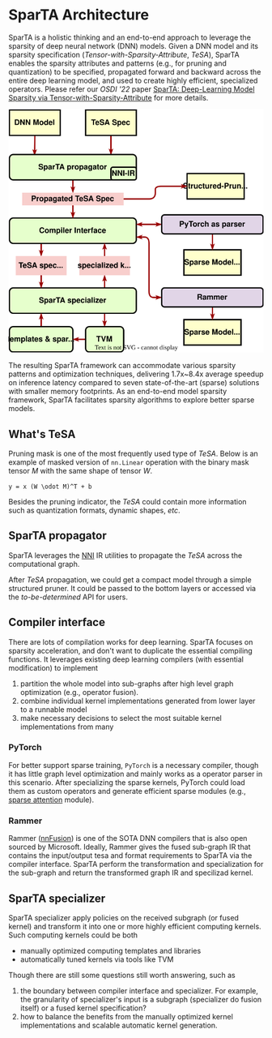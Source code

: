 # SparTA Architecture 

SparTA is a holistic thinking and an end-to-end approach to leverage the sparsity of deep neural network (DNN) models. Given a DNN model and its sparsity specification (*Tensor-with-Sparsity-Attribute*, *TeSA*), SparTA enables the sparsity attributes and patterns (e.g., for pruning and quantization) to be specified, propagated forward and backward across the entire deep learning model, and used to create highly efficient, specialized operators. Please refer our *OSDI '22* paper [SparTA: Deep-Learning Model Sparsity via Tensor-with-Sparsity-Attribute](https://www.usenix.org/conference/osdi22/presentation/zheng-ningxin) for more details.

![arch](medias/arch.svg)

The resulting SparTA framework can accommodate various sparsity patterns and optimization techniques, delivering 1.7x~8.4x average speedup on inference latency compared to seven state-of-the-art (sparse) solutions with smaller memory footprints. As an end-to-end model sparsity framework, SparTA facilitates sparsity algorithms to explore better sparse models.

## What's TeSA
Pruning mask is one of the most frequently used type of *TeSA*. Below is an example of masked version of `nn.Linear` operation with the binary mask tensor *M* with the same shape of tensor *W*.

```{math}
y = x (W \odot M)^T + b
```

Besides the pruning indicator, the *TeSA* could contain more information such as quantization formats, dynamic shapes, *etc*.

## SparTA propagator
SparTA leverages the [NNI](https://github.com/microsoft/nni) IR utilities to propagate the *TeSA* across the computational graph. 

After *TeSA* propagation, we could get a compact model through a simple structured pruner. It could be passed to the bottom layers or accessed via the *to-be-determined* API for users.

## Compiler interface
There are lots of compilation works for deep learning. SparTA focuses on sparsity acceleration, and don't want to duplicate the essential compiling functions. It leverages existing deep learning compilers (with essential modification) to implement

1. partition the whole model into sub-graphs after high level graph optimization (e.g., operator fusion).
2. combine individual kernel implementations generated from lower layer to a runnable model 
3. make necessary decisions to select the most suitable kernel implementations from many

### PyTorch
For better support sparse training, `PyTorch` is a necessary compiler, though it has little graph level optimization and mainly works as a operator parser in this scenario. After specializing the sparse kernels, PyTorch could load them as custom operators and generate efficient sparse modules (e.g., [sparse attention]() module).

### Rammer
Rammer ([nnFusion](https://github.com/microsoft/nn-fusion)) is one of the SOTA DNN compilers that is also open sourced by Microsoft. Ideally, Rammer gives the fused sub-graph IR that contains the input/output tesa and format requirements to SparTA via the compiler interface. SparTA perform the transformation and specialization for the sub-graph and return the transformed graph IR and specilizad kernel.

## SparTA specializer
SparTA specializer apply policies on the received subgraph (or fused kernel) and transform it into one or more highly efficient computing kernels. Such computing kernels could be both
- manually optimized computing templates and libraries
- automatically tuned kernels via tools like TVM 

Though there are still some questions still worth answering, such as

1. the boundary between compiler interface and specializer. For example, the granularity of specializer's input is a subgraph (specializer do fusion itself) or a fused kernel specification?
2. how to balance the benefits from the manually optimized kernel implementations and scalable automatic kernel generation.


